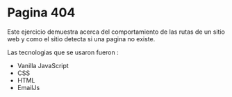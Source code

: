 # Pagina 404

Este ejercicio demuestra acerca del comportamiento de las rutas de un sitio web y como el sitio detecta si una pagina no existe. 

Las tecnologias que se usaron fueron : 
- Vanilla JavaScript
- CSS
- HTML 
- EmailJs
